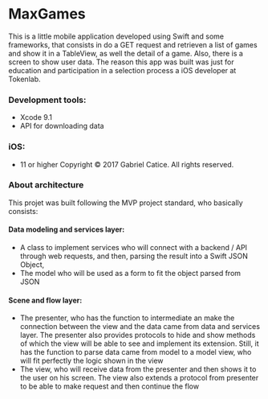 # MaxGames

This is a little mobile application developed using Swift and some frameworks, that consists in do a GET request and retrieven a list of games and show it in a TableView, as well the detail of a game. Also, there is a screen to show user data. The reason this app was built was just for education and participation in a selection process a iOS developer at Tokenlab.

### Development tools:
- Xcode 9.1
- API for downloading data

### iOS:
- 11 or higher
Copyright © 2017 Gabriel Catice. All rights reserved.


### About architecture

This projet was built following the MVP project standard, who basically consists:

#### Data modeling and services layer:
- A class to implement services who will connect with a backend / API through web requests, and then, parsing the result into a Swift JSON Object,
- The model who will be used as a form to fit the object parsed from JSON

#### Scene and flow layer:
- The presenter, who has the function to intermediate an make the connection between the view and the data came from data and services layer. The presenter also provides protocols to hide and show methods of which the view will be able to see and implement its extension. Still, it has the function to parse data came from model to a model view, who will fit perfectly the logic shown in the view 
- The view, who will receive data from the presenter and then shows it to the user on his screen. The view also extends a protocol from presenter to be able to make request and then continue the flow
 
